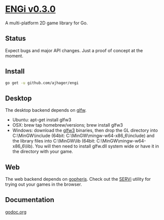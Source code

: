 # [ENGi v0.3.0](http://ajhager.com/engi)

A multi-platform 2D game library for Go.

## Status

Expect bugs and major API changes. Just a proof of concept at the moment.

## Install

```bash
go get -u github.com/ajhager/engi
```

## Desktop

The desktop backend depends on [glfw](http://github.com/go-gl/glfw).
* Ubuntu: apt-get install glfw3
* OSX: brew tap homebrew/versions; brew install glfw3
* Windows: download the [glfw3](http://www.glfw.org/docs/latest/) binaries, then drop the GL directory into C:\MinGW\include (64bit: C:\MinGW\mingw-w64-x86_6\include) and the library files into C:\MinGW\lib (64bit: C:\MinGW\mingw-w64-x86_6\lib). You will then need to install glfw.dll system wide or have it in the directory with your game.

## Web

The web backend depends on [gopherjs](http://github.com/neelance/gopherjs). Check out the [SERVi](http://github.com/ajhager/engi/tree/master/srvi) utility for trying out your games in the browser.

## Documentation

[godoc.org](http://godoc.org/github.com/ajhager/engi)
